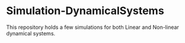 # Simulation-DynamicalSystems
This repository holds a few simulations for both Linear and Non-linear dynamical systems.
